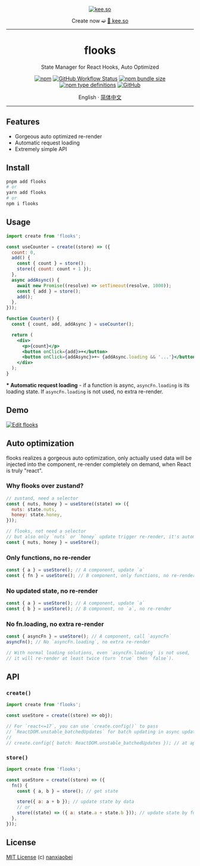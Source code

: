 <div align="center">
<p><a href="https://kee.so/" target="_blank"><img src="https://i.imgur.com/x5SRUoo.png" alt="kee.so" /></a></p>

Create now ➫ [🔗 kee.so](https://kee.so/)

</div>

---

<div align="center">
<h1>flooks</h1>

State Manager for React Hooks, Auto Optimized

[![npm](https://img.shields.io/npm/v/flooks?style=flat-square)](https://www.npmjs.com/package/flooks)
[![GitHub Workflow Status](https://img.shields.io/github/actions/workflow/status/nanxiaobei/flooks/test.yml?branch=main&style=flat-square)](https://github.com/nanxiaobei/flooks/actions/workflows/test.yml)
[![npm bundle size](https://img.shields.io/bundlephobia/minzip/flooks?style=flat-square)](https://bundlephobia.com/result?p=flooks)
[![npm type definitions](https://img.shields.io/npm/types/typescript?style=flat-square)](https://github.com/nanxiaobei/flooks/blob/main/src/index.ts)
[![GitHub](https://img.shields.io/github/license/nanxiaobei/flooks?style=flat-square)](https://github.com/nanxiaobei/flooks/blob/main/LICENSE)

English · [简体中文](./README.zh-CN.md)

</div>

---

## Features

- Gorgeous auto optimized re-render
- Automatic request loading
- Extremely simple API

## Install

```sh
pnpm add flooks
# or
yarn add flooks
# or
npm i flooks
```

## Usage

```jsx
import create from 'flooks';

const useCounter = create((store) => ({
  count: 0,
  add() {
    const { count } = store();
    store({ count: count + 1 });
  },
  async addAsync() {
    await new Promise((resolve) => setTimeout(resolve, 1000));
    const { add } = store();
    add();
  },
}));

function Counter() {
  const { count, add, addAsync } = useCounter();

  return (
    <div>
      <p>{count}</p>
      <button onClick={add}>+</button>
      <button onClick={addAsync}>+~ {addAsync.loading && '...'}</button>
    </div>
  );
}
```

**\* Automatic request loading** - if a function is async, `asyncFn.loading` is its loading state. If `asyncFn.loading` is not used, no extra re-render.

## Demo

[![Edit flooks](https://codesandbox.io/static/img/play-codesandbox.svg)](https://codesandbox.io/s/flooks-gqye5?file=/src/Home.jsx)

## Auto optimization

flooks realizes a gorgeous auto optimization, only actually used data will be injected into the component, re-render completely on demand, when React is truly "react".

### Why flooks over zustand?

```js
// zustand, need a selector
const { nuts, honey } = useStore((state) => ({
  nuts: state.nuts,
  honey: state.honey,
}));

// flooks, not need a selector
// but also only `nuts` or `honey` update trigger re-render, it's automatic
const { nuts, honey } = useStore();
```

### Only functions, no re-render

```js
const { a } = useStore(); // A component, update `a`
const { fn } = useStore(); // B component, only functions, no re-render
```

### No updated state, no re-render

```js
const { a } = useStore(); // A component, update `a`
const { b } = useStore(); // B component, no `a`, no re-render
```

### No fn.loading, no extra re-render

```js
const { asyncFn } = useStore(); // A component, call `asyncFn`
asyncFn(); // No `asyncFn.loading`, no extra re-render

// With normal loading solutions, even `asyncFn.loading` is not used,
// it will re-render at least twice (turn `true` then `false`).
```

## API

### `create()`

```js
import create from 'flooks';

const useStore = create((store) => obj);

// For `react<=17`, you can use `create.config()` to pass
// `ReactDOM.unstable_batchedUpdates` for batch updating in async updates.
//
// create.config({ batch: ReactDOM.unstable_batchedUpdates }); // at app entry
```

### `store()`

```js
import create from 'flooks';

const useStore = create((store) => ({
  fn() {
    const { a, b } = store(); // get state

    store({ a: a + b }); // update state by data
    // or
    store((state) => ({ a: state.a + state.b })); // update state by function
  },
}));
```

## License

[MIT License](https://github.com/nanxiaobei/flooks/blob/main/LICENSE) (c) [nanxiaobei](https://lee.so/)
